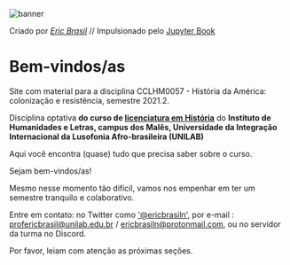 ![banner](images/1.png)

Criado por [_Eric Brasil_](https://ericbrasiln.github.io) // Impulsionado pelo [Jupyter Book](https://jupyterbook.org/)

# Bem-vindos/as

Site com material para a disciplina CCLHM0057 - História da América: colonização e resistência, semestre 2021.2.

Disciplina optativa **do curso de [licenciatura em História](http://historia.males.unilab.edu.br/)** do **Instituto de Humanidades e Letras, campus dos Malês, Universidade da Integração Internacional da Lusofonia Afro-brasileira (UNILAB)**

Aqui você encontra (quase) tudo que precisa saber sobre o curso.

Sejam bem-vindos/as!

Mesmo nesse momento tão difícil, vamos nos empenhar em ter um semestre tranquilo e colaborativo.

Entre em contato: no Twitter como <a href="https://twitter.com/ericbrasiln">'@ericbrasiln'</a>, por e-mail : profericbrasil@unilab.edu.br / ericbrasiln@protonmail.com, ou no servidor da turma no Discord.

Por favor, leiam com atenção as próximas seções.
